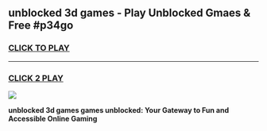 
## unblocked 3d games - Play Unblocked Gmaes & Free #p34go
<h3>
<a href="https://premium.freeplayer.one?title=unblocked_3d_games&ref=01M">CLICK TO PLAY</a></h3>
<hr>

<h3>
<a href="https://premium.freeplayer.one?title=unblocked_3d_games&ref=01M">CLICK 2 PLAY</a>
  
</h3>

<a href="https://premium.freeplayer.one?title=unblocked_3d_games&ref=01M"><img src="https://clearcache.store/games.png"></a>


**unblocked 3d games games unblocked: Your Gateway to Fun and Accessible Online Gaming**
